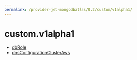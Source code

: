 ```yaml
---
permalink: /provider-jet-mongodbatlas/0.2/custom/v1alpha1/
---
```


# custom.v1alpha1



* [dbRole](dbRole.md)
* [dnsConfigurationClusterAws](dnsConfigurationClusterAws.md)